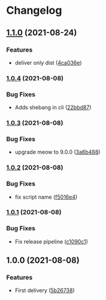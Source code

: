 # Changelog

## [1.1.0](https://www.github.com/Toaztr/openapi-ajv-validators/compare/v1.0.4...v1.1.0) (2021-08-24)


### Features

* deliver only dist ([4ca036e](https://www.github.com/Toaztr/openapi-ajv-validators/commit/4ca036e8469dfd5fa63b10bc7e90a8e5fc82ef1b))

### [1.0.4](https://www.github.com/Toaztr/openapi-ajv-validators/compare/v1.0.3...v1.0.4) (2021-08-08)


### Bug Fixes

* Adds shebang in cli ([22bbd87](https://www.github.com/Toaztr/openapi-ajv-validators/commit/22bbd87b4f75308979adc21b14f383bb9c40fef9))

### [1.0.3](https://www.github.com/Toaztr/openapi-ajv-validators/compare/v1.0.2...v1.0.3) (2021-08-08)


### Bug Fixes

* upgrade meow to 9.0.0 ([3a6b488](https://www.github.com/Toaztr/openapi-ajv-validators/commit/3a6b48862e4af96fb9654fc37586287d39ed627b))

### [1.0.2](https://www.github.com/Toaztr/openapi-ajv-validators/compare/v1.0.1...v1.0.2) (2021-08-08)


### Bug Fixes

* fix script name ([f5016e4](https://www.github.com/Toaztr/openapi-ajv-validators/commit/f5016e4763624300caada76b498fed5a70d6ec2a))

### [1.0.1](https://www.github.com/Toaztr/openapi-ajv-validators/compare/v1.0.0...v1.0.1) (2021-08-08)


### Bug Fixes

* Fix release pipeline ([c1090c1](https://www.github.com/Toaztr/openapi-ajv-validators/commit/c1090c13461890b24f5c747992e372a8cc2e6478))

## 1.0.0 (2021-08-08)


### Features

* First delivery ([5b26738](https://www.github.com/Toaztr/openapi-ajv-validators/commit/5b26738d84242ad933ca13cf724f106b343851d5))
